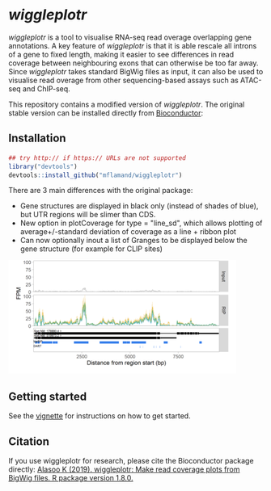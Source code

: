 
# _wiggleplotr_
_wiggleplotr_ is a tool to visualise RNA-seq read overage overlapping gene annotations. A key feature of _wiggleplotr_ is that it is able rescale all introns of a gene to fixed length, making it easier to see differences in read coverage between neighbouring exons that can otherwise be too far away. Since _wiggleplotr_ takes standard BigWig files as input, it can also be used to visualise read overage from other sequencing-based assays such as ATAC-seq and ChIP-seq. 

This repository contains a modified version of _wiggleplotr_. The original stable version can be installed directly from [Bioconductor](https://bioconductor.org/packages/wiggleplotr/):

## Installation
```r
## try http:// if https:// URLs are not supported
library("devtools")
devtools::install_github("mflamand/wiggleplotr")
```

There are 3 main differences with the original package: 

- Gene structures are displayed in black only (instead of shades of blue), but UTR regions will be slimer than CDS.
- New option in plotCoverage for type = "line_sd", which allows plotting of average+/-standard deviation of coverage as a line + ribbon plot
- Can now optionally inout a list of Granges to be displayed below the gene structure (for example for CLIP sites)



<img src="Son.png" width="450">


## Getting started
See the [vignette](https://htmlpreview.github.io/?https://github.com/kauralasoo/wiggleplotr/blob/master/vignettes/wiggleplotr.html) for instructions on how to get started.

## Citation
If you use wiggleplotr for research, please cite the Bioconductor package directly: [Alasoo K (2019). wiggleplotr: Make read coverage plots from BigWig files. R package version 1.8.0.](https://doi.org/doi:10.18129/B9.bioc.wiggleplotr)
